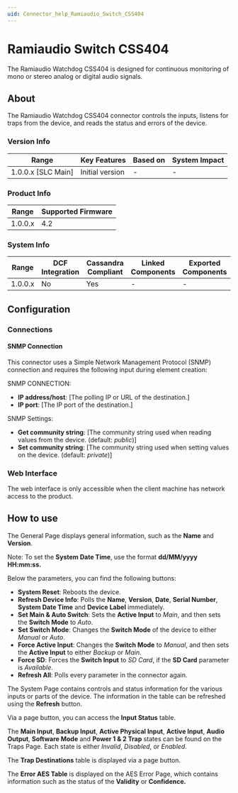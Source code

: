 ```yaml
---
uid: Connector_help_Ramiaudio_Switch_CSS404
---
```


# Ramiaudio Switch CSS404

The Ramiaudio Watchdog CSS404 is designed for continuous monitoring of mono or stereo analog or digital audio signals.

## About

The Ramiaudio Watchdog CSS404 connector controls the inputs, listens for traps from the device, and reads the status and errors of the device.

### Version Info

| Range                | Key Features     | Based on     | System Impact     |
|----------------------|------------------|--------------|-------------------|
| 1.0.0.x [SLC Main]   | Initial version  | -            | -                 |

### Product Info

| Range     | Supported Firmware     |
|-----------|------------------------|
| 1.0.0.x   | 4.2                    |

### System Info

| Range     | DCF Integration     | Cassandra Compliant     | Linked Components     | Exported Components     |
|-----------|---------------------|-------------------------|-----------------------|-------------------------|
| 1.0.0.x   | No                  | Yes                     | -                     | -                       |

## Configuration

### Connections

#### SNMP Connection

This connector uses a Simple Network Management Protocol (SNMP) connection and requires the following input during element creation:

SNMP CONNECTION:

- **IP address/host**: [The polling IP or URL of the destination.]
- **IP port**: [The IP port of the destination.]


SNMP Settings:

- **Get community string**: [The community string used when reading values from the device. (default: *public*)]
- **Set community string**: [The community string used when setting values on the device. (default: *private*)]


### Web Interface

The web interface is only accessible when the client machine has network access to the product.

## How to use

The General Page displays general information, such as the **Name** and **Version**.

Note: To set the **System Date Time**, use the format **dd/MM/yyyy HH:mm:ss.**

Below the parameters, you can find the following buttons:

- **System Reset**: Reboots the device.
- **Refresh Device Info**: Polls the **Name**, **Version**, **Date**, **Serial Number**, **System Date Time** and **Device Label** immediately.
- **Set Main & Auto Switch**: Sets the **Active Input** to *Main*, and then sets the **Switch Mode** to *Auto*.
- **Set Switch Mode**: Changes the **Switch Mode** of the device to either *Manual* or *Auto*.
- **Force Active Input**: Changes the **Switch Mode** to *Manual*, and then sets the **Active Input** to either *Backup* or *Main*.
- **Force SD**: Forces the **Switch Input** to *SD Card*, if the **SD Card** parameter is *Available*.
- **Refresh All**: Polls every parameter in the connector again.

The System Page contains controls and status information for the various inputs or parts of the device. The information in the table can be refreshed using the **Refresh** button.

Via a page button, you can access the **Input Status** table.


The **Main Input**, **Backup Input**, **Active Physical Input**, **Active Input**, **Audio Output**, **Software Mode** and **Power 1 & 2 Trap** states can be found on the Traps Page. Each state is either *Invalid*, *Disabled*, or *Enabled*.

The **Trap Destinations** table is displayed via a page button.

The **Error AES Table** is displayed on the AES Error Page, which contains information such as the status of the **Validity** or **Confidence.**
